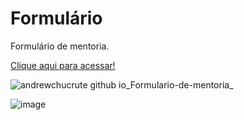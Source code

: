 # Formulário


Formulário de mentoria.


[Clique aqui para acessar!](https://andrewchucrute.github.io/Formulario-de-mentoria/)


![andrewchucrute github io_Formulario-de-mentoria_](https://user-images.githubusercontent.com/103382295/190900500-627cbfe1-620b-46dd-a414-3b5845839605.png)



![image](https://user-images.githubusercontent.com/103382295/185678005-5f9fb683-c2f1-4963-ac55-8308362978ce.png)

